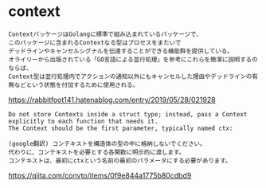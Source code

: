 # context
```
ContextパッケージはGolangに標準で組み込まれているパッケージで、
このパッケージに含まれるContextなる型はプロセスをまたいで
デッドラインやキャンセルシグナルを伝達することができる機能群を提供している。
オライリーから出版されている「GO言語による並行処理」を参考にこれらを簡潔に説明するのならば、
Context型は並行処理内でアクションの通知以外にもキャンセルした理由やデッドラインの有無などという状態を付加するために使用される。
```
https://rabbitfoot141.hatenablog.com/entry/2019/05/28/021928

```
Do not store Contexts inside a struct type; instead, pass a Context explicitly to each function that needs it.
The Context should be the first parameter, typically named ctx:

(google翻訳) コンテキストを構造体の型の中に格納しないでください。
代わりに、コンテキストを必要とする各関数に明示的に渡します。
コンテキストは、最初にctxという名前の最初のパラメータにする必要があります。
```
https://qiita.com/convto/items/0f9e844a1775b80cdbd9
